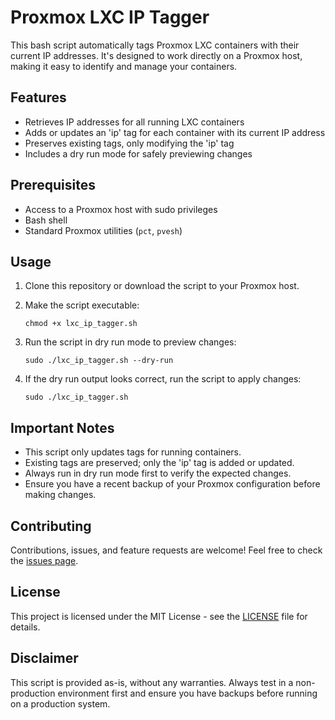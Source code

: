 # Proxmox LXC IP Tagger

This bash script automatically tags Proxmox LXC containers with their current IP addresses. It's designed to work directly on a Proxmox host, making it easy to identify and manage your containers.

## Features

- Retrieves IP addresses for all running LXC containers
- Adds or updates an 'ip' tag for each container with its current IP address
- Preserves existing tags, only modifying the 'ip' tag
- Includes a dry run mode for safely previewing changes

## Prerequisites

- Access to a Proxmox host with sudo privileges
- Bash shell
- Standard Proxmox utilities (`pct`, `pvesh`)

## Usage

1. Clone this repository or download the script to your Proxmox host.

2. Make the script executable:
   ```
   chmod +x lxc_ip_tagger.sh
   ```

3. Run the script in dry run mode to preview changes:
   ```
   sudo ./lxc_ip_tagger.sh --dry-run
   ```

4. If the dry run output looks correct, run the script to apply changes:
   ```
   sudo ./lxc_ip_tagger.sh
   ```

## Important Notes

- This script only updates tags for running containers.
- Existing tags are preserved; only the 'ip' tag is added or updated.
- Always run in dry run mode first to verify the expected changes.
- Ensure you have a recent backup of your Proxmox configuration before making changes.

## Contributing

Contributions, issues, and feature requests are welcome! Feel free to check the [issues page](link-to-your-issues-page).

## License

This project is licensed under the MIT License - see the [LICENSE](link-to-your-license-file) file for details.

## Disclaimer

This script is provided as-is, without any warranties. Always test in a non-production environment first and ensure you have backups before running on a production system.

